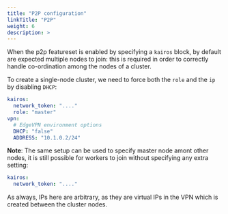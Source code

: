 ```yaml
---
title: "P2P configuration"
linkTitle: "P2P"
weight: 6
description: >
---
```


When the p2p featureset is enabled by specifying a `kairos` block, by default are expected multiple nodes to join: this is required in order to correctly handle co-ordination among the nodes of a cluster.

To create a single-node cluster, we need to force both the `role` and the `ip` by disabling `DHCP`:

```yaml
kairos:
  network_token: "...."
  role: "master"
vpn:
  # EdgeVPN environment options
  DHCP: "false"
  ADDRESS: "10.1.0.2/24"
```

**Note**: The same setup can be used to specify master node amont other nodes, it is still possible for workers to join without specifying any extra setting:

```yaml
kairos:
  network_token: "...."
```

As always, IPs here are arbitrary, as they are virtual IPs in the VPN which is created between the cluster nodes.

